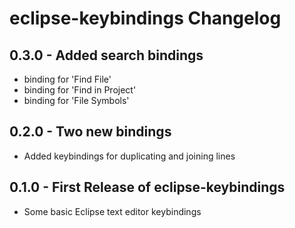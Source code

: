 # eclipse-keybindings Changelog

## 0.3.0 - Added search bindings
* binding for 'Find File'
* binding for 'Find in Project'
* binding for 'File Symbols'

## 0.2.0 - Two new bindings
* Added keybindings for duplicating and joining lines

## 0.1.0 - First Release of eclipse-keybindings
* Some basic Eclipse text editor keybindings
